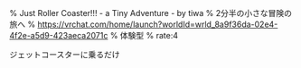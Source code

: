 % Just Roller Coasterǃǃǃ - a Tiny Adventure - by tiwa
% 2分半の小さな冒険の旅へ
% https://vrchat.com/home/launch?worldId=wrld_8a9f36da-02e4-4f2e-a5d9-423aeca2071c
% 体験型
% rate:4

ジェットコースターに乗るだけ
